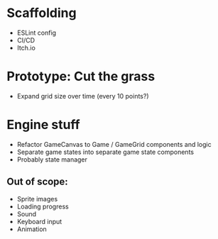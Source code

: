 # Scaffolding

- ESLint config
- CI/CD
- Itch.io

# Prototype: Cut the grass

- Expand grid size over time (every 10 points?)

# Engine stuff

- Refactor GameCanvas to Game / GameGrid components and logic
- Separate game states into separate game state components
- Probably state manager

## Out of scope:

- Sprite images
- Loading progress
- Sound
- Keyboard input
- Animation
